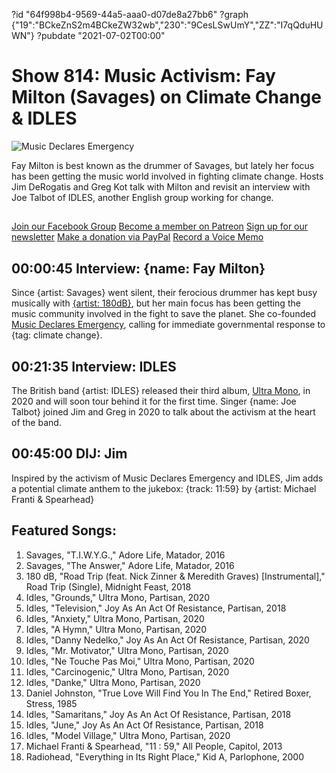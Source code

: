 ?id "64f998b4-9569-44a5-aaa0-d07de8a27bb6"
?graph {"19":"BCkeZnS2m4BCkeZW32wb","230":"9CesLSwUmY","ZZ":"I7qQduHUWN"}
?pubdate "2021-07-02T00:00"
# Show 814: Music Activism: Fay Milton (Savages) on Climate Change & IDLES
![Music Declares Emergency](https://static.soundopinions.org/images/2021/music-declares2.png)

Fay Milton is best known as the drummer of Savages, but lately her focus has been getting the music world involved in fighting climate change. Hosts Jim DeRogatis and Greg Kot talk with Milton and revisit an interview with Joe Talbot of IDLES, another English group working for change. 


##
[Join our Facebook Group](https://bit.ly/3sivr9T)
[Become a member on Patreon](https://bit.ly/3slWZvc)
[Sign up for our newsletter](https://bit.ly/3eEvRnG)
[Make a donation via PayPal](https://bit.ly/3dmt9lU)
[Record a Voice Memo](https://bit.ly/2RyD5Ah)

## 00:00:45 Interview: {name: Fay Milton}
Since {artist: Savages} went silent, their ferocious drummer has kept busy musically with [{artist: 180dB}](https://180-db.bandcamp.com/releases), but her main focus has been getting the music community involved in the fight to save the planet. She co-founded [Music Declares Emergency](https://musicdeclares.net/), calling for immediate governmental response to {tag: climate change}.

## 00:21:35 Interview: IDLES
The British band {artist: IDLES} released their third album, [Ultra Mono](https://idlesband.com/), in 2020 and will soon tour behind it for the first time. Singer {name: Joe Talbot} joined Jim and Greg in 2020 to talk about the activism at the heart of the band.

## 00:45:00 DIJ: Jim
Inspired by the activism of Music Declares Emergency and IDLES, Jim adds a potential climate anthem to the jukebox: {track: 11:59} by {artist: Michael Franti & Spearhead}


## Featured Songs:
1. Savages, "T.I.W.Y.G.," Adore Life, Matador, 2016
1. Savages, "The Answer," Adore Life, Matador, 2016
1. 180 dB, "Road Trip (feat. Nick Zinner & Meredith Graves) [Instrumental]," Road Trip (Single), Midnight Feast, 2018
1. Idles, "Grounds," Ultra Mono, Partisan, 2020
1. Idles, "Television," Joy As An Act Of Resistance, Partisan, 2018
1. Idles, "Anxiety," Ultra Mono, Partisan, 2020
1. Idles, "A Hymn," Ultra Mono, Partisan, 2020
1. Idles, "Danny Nedelko," Joy As An Act Of Resistance, Partisan, 2020
1. Idles, "Mr. Motivator," Ultra Mono, Partisan, 2020
1. Idles, "Ne Touche Pas Moi," Ultra Mono, Partisan, 2020
1. Idles, "Carcinogenic," Ultra Mono, Partisan, 2020
1. Idles, "Danke," Ultra Mono, Partisan, 2020
1. Daniel Johnston, "True Love Will Find You In The End," Retired Boxer, Stress, 1985
1. Idles, "Samaritans," Joy As An Act Of Resistance, Partisan, 2018
1. Idles, "June," Joy As An Act Of Resistance, Partisan, 2018
1. Idles, "Model Village," Ultra Mono, Partisan, 2020
1. Michael Franti & Spearhead, "11 : 59," All People, Capitol, 2013
1. Radiohead, "Everything in Its Right Place," Kid A, Parlophone, 2000